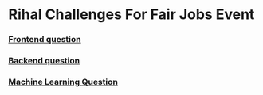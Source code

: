 # Rihal Challenges For Fair Jobs Event

### [Frontend question](./Frontend/README.md)
### [Backend question](./Backend/README.md)
### [Machine Learning Question](./Machine%20Learning/README.md)